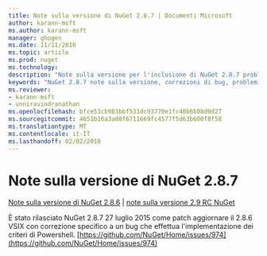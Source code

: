 ```yaml
---
title: Note sulla versione di NuGet 2.8.7 | Documenti Microsoft
author: karann-msft
ms.author: karann-msft
manager: ghogen
ms.date: 11/11/2016
ms.topic: article
ms.prod: nuget
ms.technology: 
description: "Note sulla versione per l'inclusione di NuGet 2.8.7 problemi noti, correzioni di bug, le funzionalità aggiunte e dcr."
keywords: "NuGet 2.8.7 note sulla versione, correzioni di bug, problemi noti, aggiunta di funzionalità, eseguire"
ms.reviewer:
- karann-msft
- unniravindranathan
ms.openlocfilehash: bfce53cb983bbf531dc93770e1fc40b6608d0d27
ms.sourcegitcommit: 4651b16a3a08f6711669fc4577f5d63b600f8f58
ms.translationtype: MT
ms.contentlocale: it-IT
ms.lasthandoff: 02/02/2018
---
```

# <a name="nuget-287-release-notes"></a>Note sulla versione di NuGet 2.8.7

[Note sulla versione di NuGet 2.8.6](../release-notes/nuget-2.8.6.md) | [note sulla versione 2.9 RC NuGet](../release-notes/nuget-2.9-RC.md)

È stato rilasciato NuGet 2.8.7 27 luglio 2015 come patch aggiornare il 2.8.6 VSIX con correzione specifico a un bug che effettua l'implementazione dei criteri di Powershell.
[https://github.com/NuGet/Home/issues/974](https://github.com/NuGet/Home/issues/974)